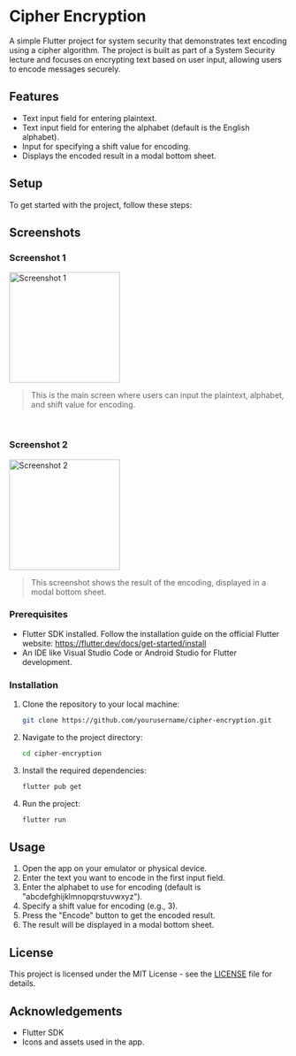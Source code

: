 # Cipher Encryption

A simple Flutter project for system security that demonstrates text encoding using a cipher algorithm. The project is built as part of a System Security lecture and focuses on encrypting text based on user input, allowing users to encode messages securely.

## Features

- Text input field for entering plaintext.
- Text input field for entering the alphabet (default is the English alphabet).
- Input for specifying a shift value for encoding.
- Displays the encoded result in a modal bottom sheet.

## Setup

To get started with the project, follow these steps:

## Screenshots

### Screenshot 1
<img src="https://github.com/user-attachments/assets/53f0917b-782c-431c-aa0f-d4b997aa8576" alt="Screenshot 1" width="200" height="auto" /> <br>
> This is the main screen where users can input the plaintext, alphabet, and shift value for encoding.
<br>

### Screenshot 2
<img src="https://github.com/user-attachments/assets/6131cf43-14af-4d91-a4d0-62c8475f03a4" alt="Screenshot 2" width="200" height="auto" /> <br>
> This screenshot shows the result of the encoding, displayed in a modal bottom sheet.

### Prerequisites

- Flutter SDK installed. Follow the installation guide on the official Flutter website: https://flutter.dev/docs/get-started/install
- An IDE like Visual Studio Code or Android Studio for Flutter development.

### Installation

1. Clone the repository to your local machine:

   ```bash
   git clone https://github.com/yourusername/cipher-encryption.git
   ```

2. Navigate to the project directory:

   ```bash
   cd cipher-encryption
   ```

3. Install the required dependencies:

   ```bash
   flutter pub get
   ```

4. Run the project:

   ```bash
   flutter run
   ```

## Usage

1. Open the app on your emulator or physical device.
2. Enter the text you want to encode in the first input field.
3. Enter the alphabet to use for encoding (default is "abcdefghijklmnopqrstuvwxyz").
4. Specify a shift value for encoding (e.g., 3).
5. Press the "Encode" button to get the encoded result.
6. The result will be displayed in a modal bottom sheet.

## License

This project is licensed under the MIT License - see the [LICENSE](LICENSE) file for details.

## Acknowledgements

- Flutter SDK
- Icons and assets used in the app.
